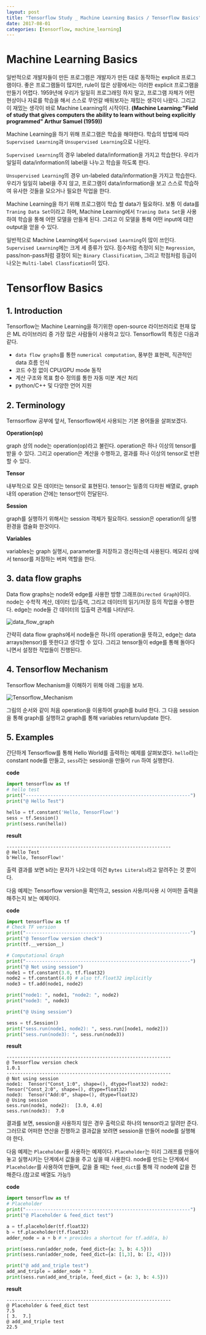 ```yaml
---
layout: post
title: "Tensorflow Study _ Machine Learning Basics / Tensorflow Basics"
date: 2017-08-01
categories: [tensorflow, machine_learning]
---
```


# Machine Learning Basics  


일반적으로 개발자들이 만든 프로그램은 개발자가 만든 대로 동작하는 explicit 프로그램이다.
좋은 프로그램들이 많지만, rule이 많은 상황에서는 이러한 explicit 프로그램을 만들기
어렵다. 1959년에 우리가 일일히 프로그래밍 하지 말고, 프로그램 자체가 어떤 현상이나 자료를
학습을 해서 스스로 무언갈 배워보자는 재밌는 생각이 나왔다. 그리고 이 재밌는 생각이 바로
Machine Learning의 시작이다. **(Machine Learning:"Field of study that gives computers
the ability to learn without being explicitly programmed" Arthur Samuel (1959))**  


Machine Learning을 하기 위해 프로그램은 학습을 해야한다. 학습의 방법에 따라 `Supervised Learning`과 `Unsupervised Learning`으로 나뉜다.  


`Supervised Learning`의 경우 labeled data/information을
가지고 학습한다. 우리가 일일히 data/information의 label을 나누고 학습을 하도록 한다.  


`Unsupervised Learning`의 경우 un-labeled data/information을 가지고 학습한다. 우리가
일일히 label을 주지 않고, 프로그램이 data/information을 보고 스스로 학습하여 유사한 것들을
모으거나 필요한 작업을 한다.  


Machine Learning을 하기 위해 프로그램이 학습 할 data가 필요하다. 보통 이 data를
`Traning Data Set`이라고 하며, Machine Learning에서 `Traning Data Set`을 사용하여 학습을
통해 어떤 모델을 만들게 된다. 그리고 이 모델을 통해 어떤 input에 대한 output을 얻을 수 있다.  


일반적으로 Machine Learning에서 `Supervised Learning`이 많이 쓰인다. `Supervised Learning`에는
크게 세 종류가 있다. 점수처럼 측정이 되는 `Regression`, pass/non-pass처럼 결정이 되는
`Binary Classification`, 그리고 학점처럼 등급이 나오는 `Multi-label Classfication`이 있다.





# Tensorflow Basics  

## 1. Introduction  

Tensorflow는 Machine Learning을 하기위한 open-source 라이브러리로 현재 많은 ML
라이브러리 중 가장 많은 사람들이 사용하고 있다. Tensorflow의 특징은 다음과 같다.  

 * `data flow graphs`를 통한 `numerical computation`, 풍부한 표현력, 직관적인
 data 흐름 인식  
 * 코드 수정 없이 CPU/GPU mode 동작
 * 계산 구조와 목표 함수 정의를 통한 자동 미분 계산 처리
 * python/C++ 및 다양한 언어 지원



## 2. Terminology

Ternsorflow 공부에 앞서, Tensorflow에서 사용되는 기본 용어들을 살펴보겠다.  


**Operation(op)**


graph 상의 node는 operation(op)라고 불린다. operation은 하나 이상의 tensor를
받을 수 있다. 그리고 operation은 계산을 수행하고, 결과를 하나 이상의 tensor로
반환할 수 있다.


**Tensor**  


내부적으로 모든 데이터는 tensor로 표현된다. tensor는 일종의 다차원 배열로,
graph 내의 operation 간에는 tensor만이 전달된다.  


**Session**  


graph를 실행하기 위해서는 session 객체가 필요하다. session은 operation의 실행
환경을 캡슐화 한것이다.  


**Variables**  


variables는 graph 실행시, parameter를 저장하고 갱신하는데 사용된다. 메모리 상에서
tensor를 저장하는 버퍼 역할을 한다.  


## 3. data flow graphs

Data flow graphs는 node와 edge를 사용한 방향 그래프(`Directed Graph`)이다. node는
수학적 계산, 데이터 입/출력, 그리고 데이터의 읽기/저장 등의 작업을 수행한다. edge는
node들 간 데이터의 입출력 관계를 나타낸다.  

![data_flow_graph](https://raw.githubusercontent.com/RoyalAzalea/RoyalAzalea.github.io/master/static/img/_posts/tensorflow-study/data_flow_graph.gif)    

간략히 data flow graphs에서 node들은 하나의 operation을 뜻하고, edge는 data
arrays(tensor)를 뜻한다고 생각할 수 있다. 그리고 tensor들이 edge를 통해 돌아다니면서
설정한 작업들이 진행된다.


## 4. Tensorflow Mechanism

Tensorflow Mechanism을 이해하기 위해 아래 그림을 보자.   

![Tensorflow_Mechanism](https://raw.githubusercontent.com/RoyalAzalea/RoyalAzalea.github.io/master/static/img/_posts/tensorflow-study/Tensorflow_Mechanism.PNG)   

그림의 순서와 같이 처음 operation을 이용하여 graph를 build 한다. 그 다음
session을 통해 graph를 실행하고 graph를 통해 variables return/update 한다.  


## 5. Examples

간단하게 Tensorflow를 통해 Hello World를 출력하는 예제를 살펴보겠다. `hello`라는
constant node를 만들고, `sess`라는 session을 만들어 `run` 하여 실행한다.

**code**

```python
import tensorflow as tf
# hello test
print("------------------------------------------------------------")
print("@ Hello Test")

hello = tf.constant('Hello, TensorFlow!')
sess = tf.Session()
print(sess.run(hello))
```

**result**

```
------------------------------------------------------------
@ Hello Test
b'Hello, TensorFlow!'
```


출력 결과를 보면 `b`라는 문자가 나오는데 이건 `Bytes Literals`라고 알려주는 것
뿐이다.  


다음 예제는 Tensorflow version을 확인하고, session 사용/미사용 시
어떠한 출력을 해주는지 보는 예제이다.

**code**

```python
import tensorflow as tf
# Check TF version
print("------------------------------------------------------------")
print("@ Tensorflow version check")
print(tf.__version__)

# Computational Graph
print("------------------------------------------------------------")
print("@ Not using session")
node1 = tf.constant(3.0, tf.float32)
node2 = tf.constant(4.0) # also tf.float32 implicitly
node3 = tf.add(node1, node2)

print("node1: ", node1, "node2: ", node2)
print("node3: ", node3)

print("@ Using session")

sess = tf.Session()
print("sess.run(node1, node2): ", sess.run([node1, node2]))
print("sess.run(node3): ", sess.run(node3))
```


**result**

```
------------------------------------------------------------
@ Tensorflow version check
1.0.1
------------------------------------------------------------
@ Not using session
node1:  Tensor("Const_1:0", shape=(), dtype=float32) node2:  Tensor("Const_2:0", shape=(), dtype=float32)
node3:  Tensor("Add:0", shape=(), dtype=float32)
@ Using session
sess.run(node1, node2):  [3.0, 4.0]
sess.run(node3):  7.0
```


결과를 보면, session을 사용하지 않은 경우 출력으로 하나의 tensor라고 알려만 준다.
그러므로 어떠한 연산을 진행하고 결과값을 보려면 session을 만들어 node를 실행해야
한다.  


다음 예제는 `Placeholder`를 사용하는 예제이다. `Placeholder`는 미리 그래프를
만들어 놓고 실행시키는 단계에서 값들을 주고 싶을 때 사용한다. node를 만드는
단계에서 `Placeholder`를 사용하여 만들며, 값을 줄 때는 `feed_dict`를 통해
각 node에 값을 전해준다.(참고로 배열도 가능!)


**code**

```python
import tensorflow as tf
# Placeholder
print("------------------------------------------------------------")
print("@ Placeholder & feed_dict test")

a = tf.placeholder(tf.float32)
b = tf.placeholder(tf.float32)
adder_node = a + b # + provides a shortcut for tf.add(a, b)

print(sess.run(adder_node, feed_dict={a: 3, b: 4.5}))
print(sess.run(adder_node, feed_dict={a: [1,3], b: [2, 4]}))

print("@ add_and_triple test")
add_and_triple = adder_node * 3.
print(sess.run(add_and_triple, feed_dict = {a: 3, b: 4.5}))
```


**result**

```
------------------------------------------------------------
@ Placeholder & feed_dict test
7.5
[ 3.  7.]
@ add_and_triple test
22.5
```
